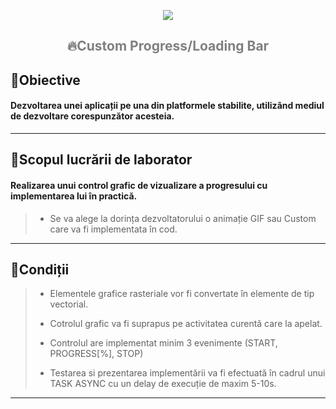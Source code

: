 **<p align="center">[![](https://iili.io/HTc6Kge.md.png)](https://fcim.utm.md)<p/>**


## <p align="center"> <span style="color:grey">**🔥Custom Progress/Loading Bar**</span> <p/>

## 📌Obiective

#### Dezvoltarea unei aplicații pe una din platformele stabilite, utilizând mediul de dezvoltare corespunzător acesteia.

_________________________________________________________________________________________________
## 📌Scopul lucrării de laborator

#### Realizarea unui control grafic de vizualizare a progresului cu implementarea lui în practică.
>
>    - Se va alege la dorința dezvoltatorului o animație GIF sau Custom care va fi implementata în cod.
>
_________________________________________________________________________________________________

## 📌Condiții

>
> - Elementele grafice rasteriale vor fi convertate în elemente de tip vectorial.
>
> - Cotrolul grafic va fi suprapus pe activitatea curentă care la apelat.
>
> - Controlul are implementat minim 3 evenimente (START, PROGRESS[%], STOP)
>
> - Testarea si prezentarea implementării va fi efectuată în cadrul unui TASK ASYNC cu un delay de execuție de maxim 5-10s.
_________________________________________________________________________________________________